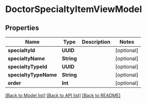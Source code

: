 # DoctorSpecialtyItemViewModel

## Properties
Name | Type | Description | Notes
------------ | ------------- | ------------- | -------------
**specialtyId** | **UUID** |  | [optional] 
**specialtyName** | **String** |  | [optional] 
**specialtyTypeId** | **UUID** |  | [optional] 
**specialtyTypeName** | **String** |  | [optional] 
**order** | **Int** |  | [optional] 

[[Back to Model list]](../README.md#documentation-for-models) [[Back to API list]](../README.md#documentation-for-api-endpoints) [[Back to README]](../README.md)


